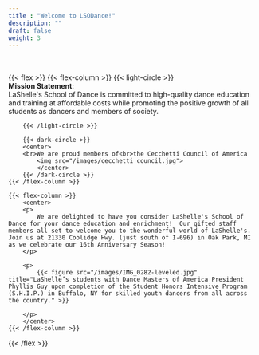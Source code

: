 ```yaml
---
title : "Welcome to LSODance!"
description: ""
draft: false
weight: 3
---
```

<br><br>
{{< flex >}}
    {{< flex-column >}}
        {{< light-circle >}}
                <!-- <br><b>Mission Statement</b>:<br>LaShelle's School of Dance is <br>committed to high-quality dance <br>education and training at affordable costs while promoting the positive growth of all students as dancers<br>and members of society. -->
                <br><b>Mission Statement</b>:<br>LaShelle's School of Dance is committed to high-quality dance education and training at affordable costs while promoting the positive growth of all students as dancers and members of society.
                
        {{< /light-circle >}}

        {{< dark-circle >}}
        <center>
        <br>We are proud members of<br>the Cecchetti Council of America
            <img src="/images/cecchetti council.jpg">
            </center>
        {{< /dark-circle >}}
    {{< /flex-column >}}

    {{< flex-column >}}
        <center>
        <p>
            We are delighted to have you consider LaShelle's School of Dance for your dance education and enrichment!  Our gifted staff members all set to welcome you to the wonderful world of LaShelle's.  Join us at 21330 Coolidge Hwy. (just south of I-696) in Oak Park, MI as we celebrate our 16th Anniversary Season!
        </p>

        <p>
            {{< figure src="/images/IMG_0282-leveled.jpg" title="LaShelle’s students with Dance Masters of America President Phyllis Guy upon completion of the Student Honors Intensive Program (S.H.I.P.) in Buffalo, NY for skilled youth dancers from all across the country." >}}
            
        </p>
        </center>
    {{< /flex-column >}}
{{< /flex >}}
<br>